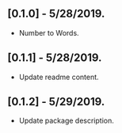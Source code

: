 ## [0.1.0] - 5/28/2019.

-   Number to Words.

## [0.1.1] - 5/28/2019.

-   Update readme content.
  
## [0.1.2] - 5/29/2019.

-   Update package description.
